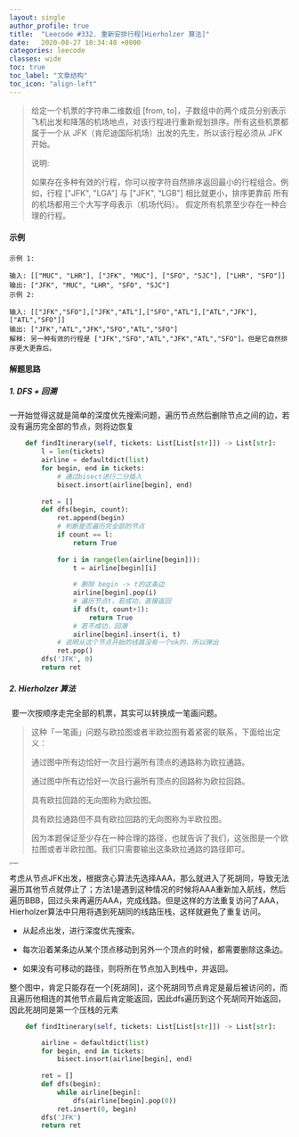 ```yaml
---
layout: single
author_profile: true
title:  "Leecode #332. 重新安排行程[Hierholzer 算法]"
date:   2020-08-27 10:34:40 +0800
categories: leecode
classes: wide
toc: true
toc_label: "文章结构"
toc_icon: "align-left"
---
```


> 给定一个机票的字符串二维数组 [from, to]，子数组中的两个成员分别表示飞机出发和降落的机场地点，对该行程进行重新规划排序。所有这些机票都属于一个从 JFK（肯尼迪国际机场）出发的先生，所以该行程必须从 JFK 开始。
>
> 说明:
>
> 如果存在多种有效的行程，你可以按字符自然排序返回最小的行程组合。例如，行程 ["JFK", "LGA"] 与 ["JFK", "LGB"] 相比就更小，排序更靠前
> 所有的机场都用三个大写字母表示（机场代码）。
> 假定所有机票至少存在一种合理的行程。

#### 示例

```
示例 1:

输入: [["MUC", "LHR"], ["JFK", "MUC"], ["SFO", "SJC"], ["LHR", "SFO"]]
输出: ["JFK", "MUC", "LHR", "SFO", "SJC"]
示例 2:

输入: [["JFK","SFO"],["JFK","ATL"],["SFO","ATL"],["ATL","JFK"],["ATL","SFO"]]
输出: ["JFK","ATL","JFK","SFO","ATL","SFO"]
解释: 另一种有效的行程是 ["JFK","SFO","ATL","JFK","ATL","SFO"]。但是它自然排序更大更靠后。
```

#### 解题思路

##### 1. DFS + 回溯

一开始觉得这就是简单的深度优先搜索问题，遍历节点然后删除节点之间的边，若没有遍历完全部的节点，则将边恢复

```python
    def findItinerary(self, tickets: List[List[str]]) -> List[str]:
        l = len(tickets)
        airline = defaultdict(list)
        for begin, end in tickets:
            # 通过bisect进行二分插入
            bisect.insort(airline[begin], end)
            
        ret = []
        def dfs(begin, count):
            ret.append(begin)
            # 判断是否遍历完全部的节点
            if count == l:
                return True
            
            for i in range(len(airline[begin])):
                t = airline[begin][i]
                
                # 删除 begin -> t的这条边
                airline[begin].pop(i)
                # 遍历节点t，若成功，直接返回
                if dfs(t, count+1):
                    return True
               	# 若不成功，回溯
                airline[begin].insert(i, t)
            # 说明从这个节点开始的线路没有一个ok的，所以弹出
            ret.pop()
        dfs('JFK', 0)
        return ret
```



##### 2.  Hierholzer 算法

​	要一次按顺序走完全部的机票，其实可以转换成一笔画问题。

> 这种「一笔画」问题与欧拉图或者半欧拉图有着紧密的联系，下面给出定义：
>
> 通过图中所有边恰好一次且行遍所有顶点的通路称为欧拉通路。
>
> 通过图中所有边恰好一次且行遍所有顶点的回路称为欧拉回路。
>
> 具有欧拉回路的无向图称为欧拉图。
>
> 具有欧拉通路但不具有欧拉回路的无向图称为半欧拉图。
>
> 因为本题保证至少存在一种合理的路径，也就告诉了我们，这张图是一个欧拉图或者半欧拉图。我们只需要输出这条欧拉通路的路径即可。



<img src="https://assets.leetcode-cn.com/solution-static/332/332_fig2.png" alt="Graph2" style="zoom:25%;" />

考虑从节点JFK出发，根据贪心算法先选择AAA，那么就进入了死胡同，导致无法遍历其他节点就停止了；方法1是遇到这种情况的时候将AAA重新加入航线，然后遍历BBB，回过头来再遍历AAA，完成线路。但是这样的方法重复访问了AAA，Hierholzer算法中只用将遇到死胡同的线路压栈，这样就避免了重复访问。



- 从起点出发，进行深度优先搜索。

- 每次沿着某条边从某个顶点移动到另外一个顶点的时候，都需要删除这条边。

- 如果没有可移动的路径，则将所在节点加入到栈中，并返回。




整个图中，肯定只能存在一个[死胡同]，这个死胡同节点肯定是最后被访问的，而且遍历他相连的其他节点最后肯定能返回，因此dfs遍历到这个死胡同开始返回，因此死胡同是第一个压栈的元素



```python
    def findItinerary(self, tickets: List[List[str]]) -> List[str]:

        airline = defaultdict(list)
        for begin, end in tickets:
            bisect.insort(airline[begin], end)
            
        ret = []
        def dfs(begin):
            while airline[begin]:
                dfs(airline[begin].pop(0))
            ret.insert(0, begin)
        dfs('JFK')
        return ret
```

